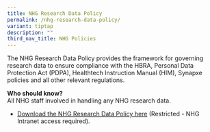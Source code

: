 ```yaml
---
title: NHG Research Data Policy
permalink: /nhg-research-data-policy/
variant: tiptap
description: ""
third_nav_title: NHG Policies
---
```

<p>The NHG Research Data Policy provides the framework for governing research
data to ensure compliance with the HBRA, Personal Data Protection Act (PDPA),
Healthtech Instruction Manual (HIM), Synapxe policies and all other relevant
regulations.</p>
<p><strong>Who should know?</strong>
<br>All NHG staff involved in handling any NHG research data.</p>
<ul data-tight="true" class="tight">
<li>
<p><a href="https://mynhg.nhg.com.sg/dept/rcu/Shared%20Library/Research%20Data/NHG%20Research%20Data%20Policy.pdf" rel="noopener noreferrer nofollow" target="_blank">Download the NHG Research Data Policy here</a> (Restricted
- NHG Intranet access required).&nbsp;</p>
</li>
</ul>
<p></p>